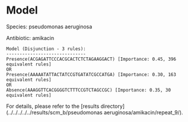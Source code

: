 
# Model

Species: pseudomonas aeruginosa

Antibiotic: amikacin

```
Model (Disjunction - 3 rules):
------------------------------
Presence(ACGAGATTCCCACGCACTCTCTAGAAGGACT) [Importance: 0.45, 396 equivalent rules]
OR
Presence(AAAAATATTACTATCCGTGATATCGCCATGA) [Importance: 0.30, 163 equivalent rules]
OR
Absence(AAAGGTTCACGGGGTCTTTCCGTCTAGCCGC) [Importance: 0.35, 30 equivalent rules]

```

For details, please refer to the [results directory](../../../../../results/scm_b/pseudomonas aeruginosa/amikacin/repeat_9/).

